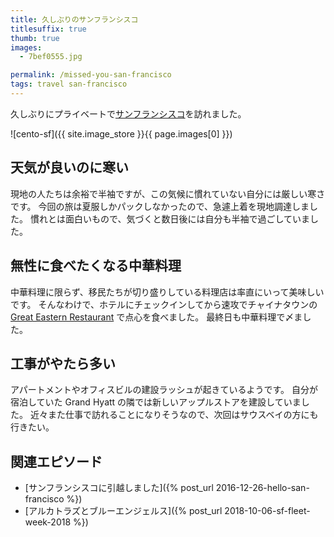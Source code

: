 ```yaml
---
title: 久しぶりのサンフランシスコ
titlesuffix: true
thumb: true
images:
  - 7bef0555.jpg

permalink: /missed-you-san-francisco
tags: travel san-francisco
---
```


久しぶりにプライベートで[サンフランシスコ](/t/san-francisco)を訪れました。

![cento-sf]({{ site.image_store }}{{ page.images[0] }})

## 天気が良いのに寒い

現地の人たちは余裕で半袖ですが、この気候に慣れていない自分には厳しい寒さです。
今回の旅は夏服しかパックしなかったので、急遽上着を現地調達しました。
慣れとは面白いもので、気づくと数日後には自分も半袖で過ごしていました。

## 無性に食べたくなる中華料理

中華料理に限らず、移民たちが切り盛りしている料理店は率直にいって美味しいです。
そんなわけで、ホテルにチェックインしてから速攻でチャイナタウンの [Great Eastern Restaurant](https://www.yelp.com/biz/great-eastern-restaurant-san-francisco) で点心を食べました。
最終日も中華料理で〆ました。

## 工事がやたら多い

アパートメントやオフィスビルの建設ラッシュが起きているようです。
自分が宿泊していた Grand Hyatt の隣では新しいアップルストアを建設していました。
近々また仕事で訪れることになりそうなので、次回はサウスベイの方にも行きたい。

## 関連エピソード

- [サンフランシスコに引越しました]({% post_url 2016-12-26-hello-san-francisco %})
- [アルカトラズとブルーエンジェルス]({% post_url 2018-10-06-sf-fleet-week-2018 %})
